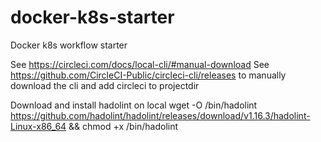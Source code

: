# docker-k8s-starter
Docker k8s workflow starter

See https://circleci.com/docs/local-cli/#manual-download
See https://github.com/CircleCI-Public/circleci-cli/releases to manually download the cli and add circleci to projectdir

Download and install hadolint on local wget -O /bin/hadolint https://github.com/hadolint/hadolint/releases/download/v1.16.3/hadolint-Linux-x86_64 && chmod +x /bin/hadolint
